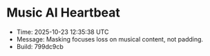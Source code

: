 # Music AI Heartbeat

- Time: 2025-10-23 12:35:38 UTC
- Message: Masking focuses loss on musical content, not padding.
- Build: 799dc9cb
